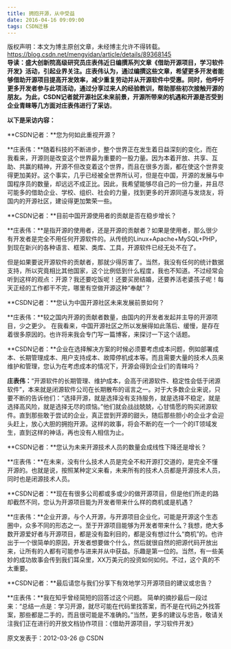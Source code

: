 ```yaml
---
title: 拥抱开源，从中受益
date: 2016-04-16 09:09:00
tags: CSDN迁移
---
```

 版权声明：本文为博主原创文章，未经博主允许不得转载。 https://blog.csdn.net/mengyidan/article/details/89368145   
   **导读：盛大创新院高级研究员庄表伟近日编撰系列文章《借助开源项目，学习软件开发》活动，引起业界关注。庄表伟认为，通过编撰这些文章，希望更多开发者能够借助开源项目提高开发效率，减少重复劳动并从开源软件中受惠。同时，他呼吁更多开发者参与此项活动，通过分享过来人的经验教训，帮助那些初次接触开源的朋友。为此，CSDN记者就开源社区未来前景，开源所带来的机遇和开源是否受到企业青睐等几方面对庄表伟进行了采访**。

 **以下是采访内容：**

 **CSDN记者：**您为何如此重视开源？

 **庄表伟：**随着科技的不断进步，整个世界正在发生着日益深刻的变化，而在我看来，开源则是改变这个世界最为重要的一股力量。因为本着开放、共享、互助、共赢的精神，开源不但改变着这个世界，而且在很多方面，都在使这个世界变得更加美好。这个事实，几乎已经被全世界所认可，但是在中国，开源的发展与中国程序员的数量，却远远不成正比。因此，我希望能够尽自己的一份力量，并且尽可能多的借助企业、学校、组织、社会的力量，找到更多的开源同道与发烧友，将国内的开源社区，建设得更加繁荣一些。

 **CSDN记者：**目前中国开源使用者的贡献是否在稳步增长？

 **庄表伟：**是指开源的使用者，还是开源的贡献者？如果是使用者，那么很少有开发者是完全不用任何开源软件的。从传统的Linux+Apache+MySQL+PHP，到现在新兴的各种语言、框架、类库、工具，开源软件已经无处不在了。

 但是如果要说开源软件的贡献者，那就少得厉害了。当然，我没有任何的统计数据支持，所以究竟相比其他国家，这个比例低到什么程度，我也不知道。不过经常会听到这样的观点：开源？我还要吃饭呢！还要买房结婚，还要养活老婆孩子呢！每天正经的工作都干不完，哪里有空做开源这种“奉献”？

 **CSDN记者：**您认为中国开源社区未来发展前景如何？

 **庄表伟：**较之国内开源的贡献者数量，由国内的开发者发起并主导的开源项目，少之更少。 在我看来，中国开源社区之所以发展得如此落后、缓慢，是存在着很多原因的。也许将来我会专门写一篇博客，来探讨一下这个话题。

 **CSDN记者：**企业在选择解决方案的时候必须要考虑成本问题，例如部署成本、长期管理成本、用户支持成本、故障停机成本等。而且需要大量的技术人员来维护和管理，您认为在考虑成本的情况下，开源会得到企业们的青睐吗？

 **庄表伟：**“开源软件的长期管理、维护成本，会高于闭源软件、稳定性会低于闭源软件”，本来就是闭源软件公司在长期散布的谣言之一。对于大多数企业来说，只要不断的告诉他们：“选择开源，就是选择没有支持服务，就是选择不稳定，就是选择高风险，就是选择无尽的烦恼。”他们就会战战兢兢，心甘情愿的购买闭源软件。直到那些敢于尝试的企业，真正尝到开源的甜头，随后那些胆小的企业才会迎头赶上，放心大胆的拥抱开源。这样的故事，将会不断的在一个一个的IT领域发生，直到这样的神话，再也没有人相信为止。

 **CSDN记者：**您认为未来开源技术人员的数量会成线性下降还是增长？

 **庄表伟：**在未来，没有什么技术人员是完全不和开源打交道的，是完全不懂开源的。也就是说，按照某种定义来看，未来所有的技术人员都是开源技术人员，同时也是闭源技术人员。

 **CSDN记者：**现在有很多公司都或多或少的做开源项目，但是他们所走的路却截然不同，您认为开源项目能为开发者带来什么样的商机或是机遇？

 **庄表伟：**企业开源，与个人开源，与开源项目企业化，可能是开源这个生态圈中，众多不同的形态之一。至于开源项目能够为开发者带来什么？我想，绝大多数开源爱好者与开源项目，都是没有盈利目的，都是没有想过什么“商机”的。也许出于一个很简单的原因，开发者想要做个什么，然后就很自然的把源代码开放出来，让所有的人都有可能参与进来并从中获益。乐趣是第一位的。当然，有一些美妙的成功故事会传到我们耳朵里，XX万美元的投资如何如何。不过，这个真的不太重要。

 **CSDN记者：**最后请您与我们分享下有效地学习开源项目的建议或忠告？

 **庄表伟：**我在知乎曾经简短的回答过这个问题。 简单的摘抄最后一段过来：“总结一点是：学习开源，就尽可能在代码里找答案，而不是在代码之外找答案，那些都是二手的，而且很可能是不准确的。”当然，更多的建议与忠告，敬请关注我们正在进行的开放文档协作项目：《借助开源项目，学习软件开发》

 原文发表于：2012-03-26 @ CSDN

   
   
 